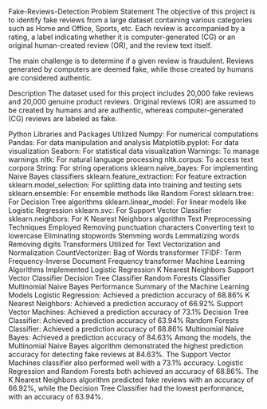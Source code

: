 Fake-Reviews-Detection
Problem Statement
The objective of this project is to identify fake reviews from a large dataset containing various categories such as Home and Office, Sports, etc. Each review is accompanied by a rating, a label indicating whether it is computer-generated (CG) or an original human-created review (OR), and the review text itself.

The main challenge is to determine if a given review is fraudulent. Reviews generated by computers are deemed fake, while those created by humans are considered authentic.

Description
The dataset used for this project includes 20,000 fake reviews and 20,000 genuine product reviews. Original reviews (OR) are assumed to be created by humans and are authentic, whereas computer-generated (CG) reviews are labeled as fake.

Python Libraries and Packages Utilized
Numpy: For numerical computations
Pandas: For data manipulation and analysis
Matplotlib.pyplot: For data visualization
Seaborn: For statistical data visualization
Warnings: To manage warnings
nltk: For natural language processing
nltk.corpus: To access text corpora
String: For string operations
sklearn.naive_bayes: For implementing Naive Bayes classifiers
sklearn.feature_extraction: For feature extraction
sklearn.model_selection: For splitting data into training and testing sets
sklearn.ensemble: For ensemble methods like Random Forest
sklearn.tree: For Decision Tree algorithms
sklearn.linear_model: For linear models like Logistic Regression
sklearn.svc: For Support Vector Classifier
sklearn.neighbors: For K Nearest Neighbors algorithm
Text Preprocessing Techniques Employed
Removing punctuation characters
Converting text to lowercase
Eliminating stopwords
Stemming words
Lemmatizing words
Removing digits
Transformers Utilized for Text Vectorization and Normalization
CountVectorizer: Bag of Words transformer
TFIDF: Term Frequency-Inverse Document Frequency transformer
Machine Learning Algorithms Implemented
Logistic Regression
K Nearest Neighbors
Support Vector Classifier
Decision Tree Classifier
Random Forests Classifier
Multinomial Naive Bayes
Performance Summary of the Machine Learning Models
Logistic Regression: Achieved a prediction accuracy of 68.86%
K Nearest Neighbors: Achieved a prediction accuracy of 66.92%
Support Vector Machines: Achieved a prediction accuracy of 73.1%
Decision Tree Classifier: Achieved a prediction accuracy of 63.94%
Random Forests Classifier: Achieved a prediction accuracy of 68.86%
Multinomial Naive Bayes: Achieved a prediction accuracy of 84.63%
Among the models, the Multinomial Naive Bayes algorithm demonstrated the highest prediction accuracy for detecting fake reviews at 84.63%. The Support Vector Machines classifier also performed well with a 73.1% accuracy. Logistic Regression and Random Forests both achieved an accuracy of 68.86%. The K Nearest Neighbors algorithm predicted fake reviews with an accuracy of 66.92%, while the Decision Tree Classifier had the lowest performance, with an accuracy of 63.94%.
